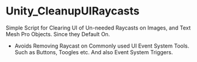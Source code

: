 # Unity_CleanupUIRaycasts
Simple Script for Clearing UI of Un-needed Raycasts on Images, and Text Mesh Pro Objects.  Since they Default On.  

- Avoids Removing Raycast on Commonly used UI Event System Tools.  Such as Buttons, Toogles etc.  And also Event System Triggers.
